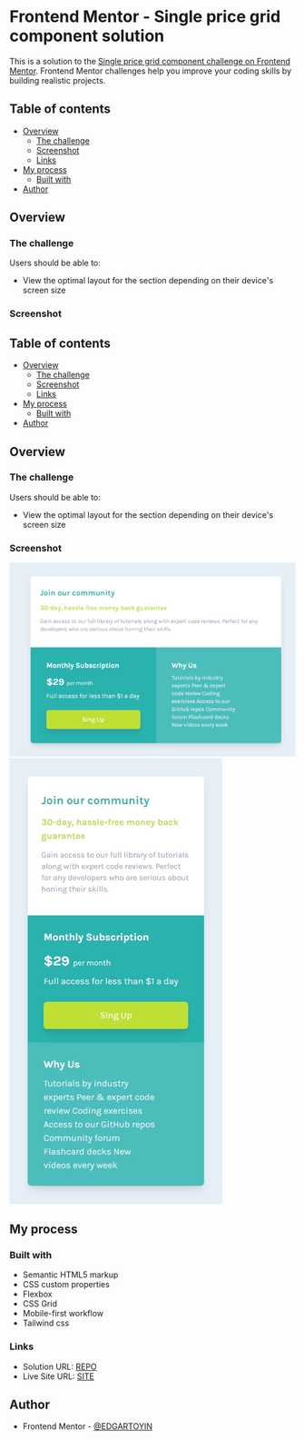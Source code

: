 # Frontend Mentor - Single price grid component solution

This is a solution to the [Single price grid component challenge on Frontend Mentor](https://www.frontendmentor.io/challenges/single-price-grid-component-5ce41129d0ff452fec5abbbc). Frontend Mentor challenges help you improve your coding skills by building realistic projects.

## Table of contents

- [Overview](#overview)
  - [The challenge](#the-challenge)
  - [Screenshot](#screenshot)
  - [Links](#links)
- [My process](#my-process)
  - [Built with](#built-with)
- [Author](#author)

## Overview

### The challenge

Users should be able to:

- View the optimal layout for the section depending on their device's screen size

### Screenshot

## Table of contents

- [Overview](#overview)
  - [The challenge](#the-challenge)
  - [Screenshot](#screenshot)
  - [Links](#links)
- [My process](#my-process)
  - [Built with](#built-with)
- [Author](#author)

## Overview

### The challenge

Users should be able to:

- View the optimal layout for the section depending on their device's screen size

### Screenshot

![Alt text](image.png)
![Alt text](image-1.png)

## My process

### Built with

- Semantic HTML5 markup
- CSS custom properties
- Flexbox
- CSS Grid
- Mobile-first workflow
- Tailwind css

### Links

- Solution URL: [REPO](https://github.com/EDGARTOYIN/intro-component-with-signup-form-master)
- Live Site URL: [SITE](https://edgartoyin.github.io/intro-component-with-signup-form-master/)

## Author

- Frontend Mentor - [@EDGARTOYIN](https://www.frontendmentor.io/profile/EDGARTOYIN)
